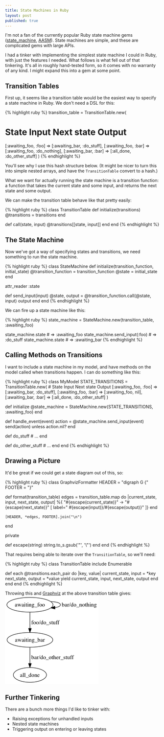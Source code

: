 ```yaml
---
title: State Machines in Ruby
layout: post
published: true
---
```


I'm not a fan of the currently popular Ruby state machine gems ([state_machine](https://github.com/pluginaweek/state_machine), [AASM](https://github.com/aasm/aasm)). State machines are simple, and these are complicated gems with large APIs.

I had a tinker with implementing the simplest state machine I could in Ruby, with just the features I needed. What follows is what fell out of that tinkering. It's all in roughly hand-tested form, so it comes with no warranty of any kind. I might expand this into a gem at some point.


## Transition Tables

First up, it seems like a transition table would be the easiest way to specify a state machine in Ruby. We don't need a DSL for this:

{% highlight ruby %}
transition_table = TransitionTable.new(
  # State         Input     Next state      Output
  [:awaiting_foo, :foo] => [:awaiting_bar,  :do_stuff],
  [:awaiting_foo, :bar] => [:awaiting_foo,  :do_nothing],
  [:awaiting_bar, :bar] => [:all_done,      :do_other_stuff]
)
{% endhighlight %}

You'll see why I use this hash structure below. (It might be nicer to turn this into simple nested arrays, and have the `TransitionTable` convert to a hash.)

What we want for actually running the state machine is a transition function: a function that takes the current state and some input, and returns the next state and some output.

We can make the transition table behave like that pretty easily:

{% highlight ruby %}
class TransitionTable
  def initialize(transitions)
    @transitions = transitions
  end

  def call(state, input)
    @transitions[[state, input]]
  end
end
{% endhighlight %}


## The State Machine

Now we've got a way of specifying states and transitions, we need something to run the state machine.

{% highlight ruby %}
class StateMachine
  def initialize(transition_function, initial_state)
    @transition_function = transition_function
    @state = initial_state
  end

  attr_reader :state

  def send_input(input)
    @state, output = @transition_function.call(@state, input)
    output
  end
end
{% endhighlight %}

We can fire up a state machine like this:

{% highlight ruby %}
state_machine = StateMachine.new(transition_table, :awaiting_foo)

state_machine.state             # => :awaiting_foo
state_machine.send_input(:foo)  # => :do_stuff
state_machine.state             # => :awaiting_bar
{% endhighlight %}


## Calling Methods on Transitions

I want to include a state machine in my model, and have methods on the model called when transitions happen. I can do something like this:

{% highlight ruby %}
class MyModel
  STATE_TRANSITIONS = TransitionTable.new(
    # State         Input     Next state      Output
    [:awaiting_foo, :foo] => [:awaiting_bar,  :do_stuff],
    [:awaiting_foo, :bar] => [:awaiting_foo,  nil],
    [:awaiting_bar, :bar] => [:all_done,      :do_other_stuff]
  )

  def initialize
    @state_machine = StateMachine.new(STATE_TRANSITIONS, :awaiting_foo)
  end

  def handle_event(event)
    action = @state_machine.send_input(event)
    send(action) unless action.nil?
  end

  def do_stuff
    # ...
  end

  def do_other_stuff
    # ...
  end
end
{% endhighlight %}


## Drawing a Picture

It'd be great if we could get a state diagram out of this, so:

{% highlight ruby %}
class GraphvizFormatter
  HEADER = "digraph G {"
  FOOTER = "}"

  def format(transition_table)
    edges = transition_table.map do |current_state, input, next_state, output|
      %{  "#{escape(current_state)}" -> "#{escape(next_state)}" [ label=" #{escape(input)}/#{escape(output)}" ]}
    end

    [HEADER, *edges, FOOTER].join("\n")
  end

private

  def escape(string)
    string.to_s.gsub('"', '\\"')
  end
end
{% endhighlight %}

That requires being able to iterate over the `TransitionTable`, so we'll need:

{% highlight ruby %}
class TransitionTable
  include Enumerable

  def each
    @transitions.each_pair do |key, value|
      current_state, input  = *key
      next_state,    output = *value
      yield current_state, input, next_state, output
    end
  end
end
{% endhighlight %}

Throwing this and [Graphviz](http://www.graphviz.org) at the above transition table gives:
<img src="/images/state-machine.png" width="305" height="288" alt="State diagram">


## Further Tinkering

There are a bunch more things I'd like to tinker with:

- Raising exceptions for unhandled inputs
- Nested state machines
- Triggering output on entering or leaving states
